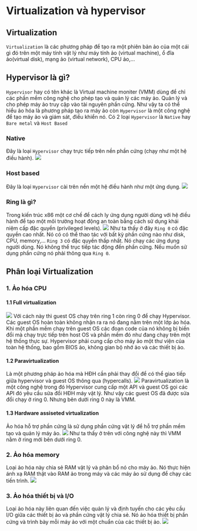 # Virtualization và hypervisor
## Virtualization
`Virtualization` là các phương pháp để tạo ra một phiên bản ảo của một cái gì đó trên một máy tính vật lý như máy tính ảo (virtual machine), ổ đĩa ảo(virtual disk), mạng ảo (virtual network), CPU ảo,... 
## Hypervisor là gì?
`Hypervisor` hay có tên khác là Virtual machine moniter (VMM) dùng để chỉ các phần mềm công nghệ cho phép tạo và quản lý các máy ảo. Quản lý và cho phép máy ảo truy cập vào tài nguyên phần cứng.
Như vậy ta có thể hiểu ảo hóa là phương pháp tạo ra máy ảo còn `Hypervisor` là một công nghệ để tạo máy ảo và giám sát, điều khiển nó.
Có 2 loại `Hypervisor` là `Native` hay `Bare metal` và `Host Based`
### Native
Đây là loại `Hypervisor` chạy trực tiếp trên nền phần cứng (chạy như một hệ điều hành). 
![](https://github.com/niemdinhtrong/NIEMDT/blob/master/KVM/images/hyper1.png)

### Host based
Đây là loại `Hypervisor` cài trên nền một hệ điều hành như một ứng dụng.
![](https://github.com/niemdinhtrong/NIEMDT/blob/master/KVM/images/hyper2.png)
### Ring là gì?
Trong kiến trúc x86 một cơ chế để cách ly ứng dụng người dùng với hệ điều hành để tạo một môi trường hoạt động an toàn bằng cách sử dụng khái niệm cấp đặc quyền (privileged levels).
![](https://github.com/niemdinhtrong/NIEMDT/blob/master/KVM/images/hyper3.png)
Như ta thấy ở đây `Ring 0` có đặc quyền cao nhất. Nó có có thể thao tác với bất kỳ phần cứng nào như disk, CPU, memory,...
`Ring 3` có đặc quyền thấp nhất. Nó chạy các ứng dụng người dùng. Nó không thể trục tiếp tác động đến phần cứng. Nếu muốn sử dụng phần cứng nó phải thông qua `Ring 0`.
## Phân loại Virtualization
### 1. Ảo hóa CPU
#### 1.1 Full virtualization
![](https://github.com/niemdinhtrong/NIEMDT/blob/master/KVM/images/hyper4.png)
Với cách này thì guest OS chạy trên ring 1 còn ring 0 để chạy Hypervisor. Các guest OS hoàn toàn không nhận ra ra nó đang nằm trên một lớp ảo hóa. Khi một phần mềm chạy trên guest OS các đoạn code của nó không bị biến đổi mà chạy trực tiếp trên host OS và phần mềm đó như đang chạy trên một hệ thống thực sự. Hypervisor phải cung cấp cho máy ảo một thư viện của toàn hệ thống, bao gồm BIOS ảo, không gian bộ nhớ ảo và các thiết bị ảo.
#### 1.2 Paravirtualization
Là một phương pháp ảo hóa mà HĐH cần phải thay đổi để có thể giao tiếp giữa hypervisor và guest OS thông qua (hypercalls).
![](https://github.com/niemdinhtrong/NIEMDT/blob/master/KVM/images/hyper5.png)
Paravirtualization là một công nghệ trong đó Hypervisor cung cấp một API và guest OS gọi các API đó yêu cầu sửa đổi HĐH máy vật lý. Như vậy các guest OS đã được sửa đổi chạy ở ring 0. Nhưng bên dưới ring 0 này là VMM. 
#### 1.3 Hardware assiseted virtualization
Ảo hóa hỗ trợ phần cứng là sử dụng phần cứng vật lý để hỗ trợ phần mềm tạo và quản lý máy ảo.
![](https://github.com/niemdinhtrong/NIEMDT/blob/master/KVM/images/hyper6.png)
Như ta thấy ở trên với công nghệ này thì VMM nằm ở ring mới bên dưới ring 0.
### 2. Ảo hóa memory
Loại ảo hóa này chia sẻ RAM vật lý và phân bổ nó cho máy ảo. Nó thực hiện ánh xạ RAM thật vào RAM ảo trong máy và các máy ảo sử dụng để chạy các tiến trình.
![](https://github.com/niemdinhtrong/NIEMDT/blob/master/KVM/images/aohoa1.png)
### 3. Ảo hóa thiết bị và I/O
Loại ảo hóa này liên quan đến việc quản lý và định tuyến cho các yêu cầu I/O giữa các thiết bị ảo và phần cứng vật lý chia sẻ. Nó ảo hóa thiết bị phần cứng và trình bày mỗi máy ảo với một chuẩn của các thiết bị ảo.
![](https://github.com/niemdinhtrong/NIEMDT/blob/master/KVM/images/aohoa2.png)
